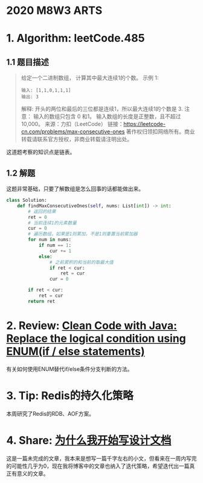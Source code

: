 # 2020 M8W3 ARTS

# 1. Algorithm: leetCode.485

## 1.1 题目描述

> 给定一个二进制数组， 计算其中最大连续1的个数。
> 示例 1:
> ```
> 输入: [1,1,0,1,1,1]
> 输出: 3
> ```
> 解释: 开头的两位和最后的三位都是连续1，所以最大连续1的个数是 3.
> 注意：
> 输入的数组只包含 0 和1。
> 输入数组的长度是正整数，且不超过 10,000。
> 来源：力扣（LeetCode）
> 链接：https://leetcode-cn.com/problems/max-consecutive-ones
> 著作权归领扣网络所有。商业转载请联系官方授权，非商业转载请注明出处。  

这道题考察的知识点是链表。

## 1.2 解题

这题非常基础，只要了解数组是怎么回事的话都能做出来。


```python
class Solution:
    def findMaxConsecutiveOnes(self, nums: List[int]) -> int:
        # 返回的结果
        ret = 0
        # 当前连续1的元素数量
        cur = 0
        # 遍历数组，如果是1则累加，不是1则重置当前累加器
        for num in nums:
            if num == 1:
                cur += 1
            else:
                # 之前累积的和当前的取最大值
                if ret < cur:
                    ret = cur
                cur = 0

        if ret < cur:
            ret = cur
        return ret

```

# 2. Review: [Clean Code with Java: Replace the logical condition using ENUM(if / else statements)](https://medium.com/@roanmonteiro/clean-code-with-java-replace-the-logical-condition-using-enum-if-else-statements-898bd6a85327)

有关如何使用ENUM替代if/else条件分支判断的方法。

# 3. Tip: Redis的持久化策略

本周研究了Redis的RDB、AOF方案。

# 4. Share: [为什么我开始写设计文档](why-begin-write-docs.md)

这是一篇未完成的文章，我本来是想写一篇千字左右的小文，但看来在一周内写完的可能性几乎为0，现在我将博客中的文章也纳入了迭代策略，希望迭代出一篇真正有意义的文章。